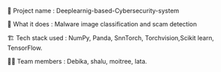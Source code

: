 
🚀 Project name : Deeplearnig-based-Cybersecurity-system

🧠 What it does : Malware image classification and scam detection

🏗️ Tech stack used : NumPy, Panda, SnnTorch, Torchvision,Scikit learn, TensorFlow.


🧑‍💻 Team members : Debika, shalu, moitree, lata.




